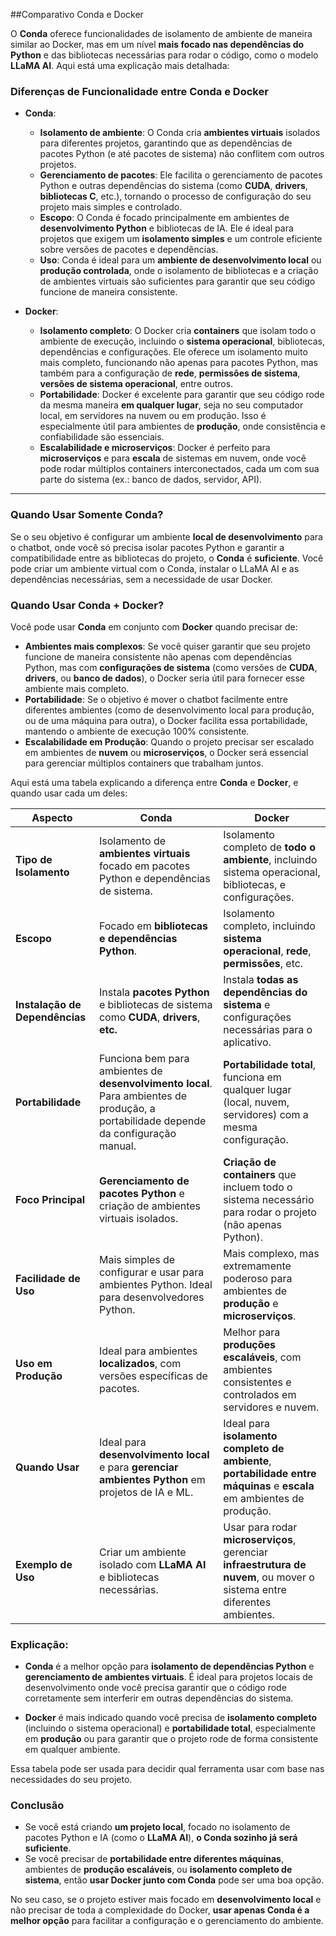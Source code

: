 ##Comparativo Conda e Docker

O **Conda** oferece funcionalidades de isolamento de ambiente de maneira similar ao Docker, mas em um nível **mais focado nas dependências do Python** e das bibliotecas necessárias para rodar o código, como o modelo **LLaMA AI**. Aqui está uma explicação mais detalhada:

### **Diferenças de Funcionalidade entre Conda e Docker**

- **Conda**:
  - **Isolamento de ambiente**: O Conda cria **ambientes virtuais** isolados para diferentes projetos, garantindo que as dependências de pacotes Python (e até pacotes de sistema) não conflitem com outros projetos.
  - **Gerenciamento de pacotes**: Ele facilita o gerenciamento de pacotes Python e outras dependências do sistema (como **CUDA**, **drivers**, **bibliotecas C**, etc.), tornando o processo de configuração do seu projeto mais simples e controlado.
  - **Escopo**: O Conda é focado principalmente em ambientes de **desenvolvimento Python** e bibliotecas de IA. Ele é ideal para projetos que exigem um **isolamento simples** e um controle eficiente sobre versões de pacotes e dependências.
  - **Uso**: Conda é ideal para um **ambiente de desenvolvimento local** ou **produção controlada**, onde o isolamento de bibliotecas e a criação de ambientes virtuais são suficientes para garantir que seu código funcione de maneira consistente.

- **Docker**:
  - **Isolamento completo**: O Docker cria **containers** que isolam todo o ambiente de execução, incluindo o **sistema operacional**, bibliotecas, dependências e configurações. Ele oferece um isolamento muito mais completo, funcionando não apenas para pacotes Python, mas também para a configuração de **rede**, **permissões de sistema**, **versões de sistema operacional**, entre outros.
  - **Portabilidade**: Docker é excelente para garantir que seu código rode da mesma maneira **em qualquer lugar**, seja no seu computador local, em servidores na nuvem ou em produção. Isso é especialmente útil para ambientes de **produção**, onde consistência e confiabilidade são essenciais.
  - **Escalabilidade e microserviços**: Docker é perfeito para **microserviços** e para **escala** de sistemas em nuvem, onde você pode rodar múltiplos containers interconectados, cada um com sua parte do sistema (ex.: banco de dados, servidor, API).

---

### **Quando Usar Somente Conda?**
Se o seu objetivo é configurar um ambiente **local de desenvolvimento** para o chatbot, onde você só precisa isolar pacotes Python e garantir a compatibilidade entre as bibliotecas do projeto, o **Conda** é **suficiente**. Você pode criar um ambiente virtual com o Conda, instalar o LLaMA AI e as dependências necessárias, sem a necessidade de usar Docker.

### **Quando Usar Conda + Docker?**
Você pode usar **Conda** em conjunto com **Docker** quando precisar de:
- **Ambientes mais complexos**: Se você quiser garantir que seu projeto funcione de maneira consistente não apenas com dependências Python, mas com **configurações de sistema** (como versões de **CUDA**, **drivers**, ou **banco de dados**), o Docker seria útil para fornecer esse ambiente mais completo.
- **Portabilidade**: Se o objetivo é mover o chatbot facilmente entre diferentes ambientes (como de desenvolvimento local para produção, ou de uma máquina para outra), o Docker facilita essa portabilidade, mantendo o ambiente de execução 100% consistente.
- **Escalabilidade em Produção**: Quando o projeto precisar ser escalado em ambientes de **nuvem** ou **microserviços**, o Docker será essencial para gerenciar múltiplos containers que trabalham juntos.


Aqui está uma tabela explicando a diferença entre **Conda** e **Docker**, e quando usar cada um deles:


| **Aspecto**                  | **Conda**                                           | **Docker**                                           |
|------------------------------|-----------------------------------------------------|------------------------------------------------------|
| **Tipo de Isolamento**       | Isolamento de **ambientes virtuais** focado em pacotes Python e dependências de sistema. | Isolamento completo de **todo o ambiente**, incluindo sistema operacional, bibliotecas, e configurações. |
| **Escopo**                   | Focado em **bibliotecas e dependências Python**.   | Isolamento completo, incluindo **sistema operacional**, **rede**, **permissões**, etc. |
| **Instalação de Dependências** | Instala **pacotes Python** e bibliotecas de sistema como **CUDA**, **drivers**, **etc.** | Instala **todas as dependências do sistema** e configurações necessárias para o aplicativo. |
| **Portabilidade**            | Funciona bem para ambientes de **desenvolvimento local**. Para ambientes de produção, a portabilidade depende da configuração manual. | **Portabilidade total**, funciona em qualquer lugar (local, nuvem, servidores) com a mesma configuração. |
| **Foco Principal**           | **Gerenciamento de pacotes Python** e criação de ambientes virtuais isolados. | **Criação de containers** que incluem todo o sistema necessário para rodar o projeto (não apenas Python). |
| **Facilidade de Uso**        | Mais simples de configurar e usar para ambientes Python. Ideal para desenvolvedores Python. | Mais complexo, mas extremamente poderoso para ambientes de **produção** e **microserviços**. |
| **Uso em Produção**          | Ideal para ambientes **localizados**, com versões específicas de pacotes. | Melhor para **produções escaláveis**, com ambientes consistentes e controlados em servidores e nuvem. |
| **Quando Usar**              | Ideal para **desenvolvimento local** e para **gerenciar ambientes Python** em projetos de IA e ML. | Ideal para **isolamento completo de ambiente**, **portabilidade entre máquinas** e **escala** em ambientes de produção. |
| **Exemplo de Uso**           | Criar um ambiente isolado com **LLaMA AI** e bibliotecas necessárias. | Usar para rodar **microserviços**, gerenciar **infraestrutura de nuvem**, ou mover o sistema entre diferentes ambientes. |


### Explicação:

- **Conda** é a melhor opção para **isolamento de dependências Python** e **gerenciamento de ambientes virtuais**. É ideal para projetos locais de desenvolvimento onde você precisa garantir que o código rode corretamente sem interferir em outras dependências do sistema.
  
- **Docker** é mais indicado quando você precisa de **isolamento completo** (incluindo o sistema operacional) e **portabilidade total**, especialmente em **produção** ou para garantir que o projeto rode de forma consistente em qualquer ambiente.

Essa tabela pode ser usada para decidir qual ferramenta usar com base nas necessidades do seu projeto.



### **Conclusão**
- Se você está criando **um projeto local**, focado no isolamento de pacotes Python e IA (como o **LLaMA AI**), **o Conda sozinho já será suficiente**.
- Se você precisar de **portabilidade entre diferentes máquinas**, ambientes de **produção escaláveis**, ou **isolamento completo de sistema**, então **usar Docker junto com Conda** pode ser uma boa opção.

No seu caso, se o projeto estiver mais focado em **desenvolvimento local** e não precisar de toda a complexidade do Docker, **usar apenas Conda é a melhor opção** para facilitar a configuração e o gerenciamento do ambiente.
